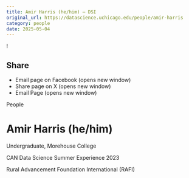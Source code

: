 ```yaml
---
title: Amir Harris (he/him) – DSI
original_url: https://datascience.uchicago.edu/people/amir-harris
category: people
date: 2025-05-04
---
```


<!-- Table-like structure detected -->

!

## Share

* Email page on Facebook (opens new window)
* Share page on X (opens new window)
* Email Page (opens new window)

<!-- Table-like structure detected -->

People

# Amir Harris (he/him)

Undergraduate, Morehouse College

CAN Data Science Summer Experience 2023

Rural Advancement Foundation International (RAFI)